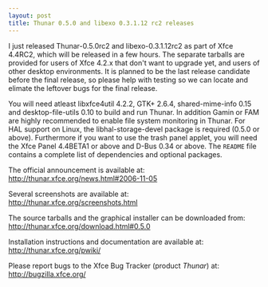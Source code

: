 ```yaml
---
layout: post
title: Thunar 0.5.0 and libexo 0.3.1.12 rc2 releases
---
```


I just released Thunar-0.5.0rc2 and libexo-0.3.1.12rc2 as part of Xfce 4.4RC2, which will be released in a few hours. The separate tarballs are provided for users of Xfce 4.2.x that don't want to upgrade yet, and users of other desktop environments. It is planned to be the last release candidate before the final release, so please help with testing so we can locate and elimate the leftover bugs for the final release.

You will need atleast libxfce4util 4.2.2, GTK+ 2.6.4, shared-mime-info 0.15 and desktop-file-utils 0.10 to build and run Thunar. In addition Gamin or FAM are highly recommended to enable file system monitoring in Thunar. For HAL support on Linux, the libhal-storage-devel package is required (0.5.0 or above). Furthermore if you want to use the trash panel applet, you will need the Xfce Panel 4.4BETA1 or above and D-Bus 0.34 or above. The <code>README</code> file contains a complete list of dependencies and optional packages.

The official announcement is available at: <a href="http://thunar.xfce.org/news.html#2006-11-05">http://thunar.xfce.org/news.html#2006-11-05</a>

Several screenshots are available at: <a href="http://thunar.xfce.org/screenshots.html">http://thunar.xfce.org/screenshots.html</a>

The source tarballs and the graphical installer can be downloaded from: <a href="http://thunar.xfce.org/download.html#0.5.0">http://thunar.xfce.org/download.html#0.5.0</a>

Installation instructions and documentation are available at: <a href="http://thunar.xfce.org/pwiki/">http://thunar.xfce.org/pwiki/</a>

Please report bugs to the Xfce Bug Tracker (product *Thunar*) at: <a href="http://bugzilla.xfce.org/">http://bugzilla.xfce.org/</a></p>

